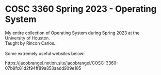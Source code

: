 # COSC 3360 Spring 2023 - Operating System
My entire collection of Operating System during Spring 2023 at the University of Houston. <br>
Taught by Rincon Carlos. <br>
<br> Some extremely useful websites below: <br>
<link>https://jacobrangel.notion.site/jacobrangel/COSC-3360-07b9fc81d2f94ff89a853aadd909e185</link>
